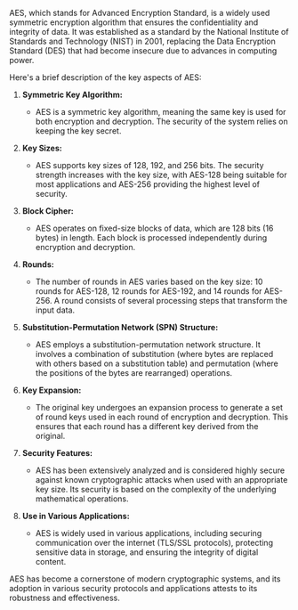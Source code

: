 AES, which stands for Advanced Encryption Standard, is a widely used symmetric encryption algorithm that ensures the confidentiality and integrity of data. It was established as a standard by the National Institute of Standards and Technology (NIST) in 2001, replacing the Data Encryption Standard (DES) that had become insecure due to advances in computing power.

Here's a brief description of the key aspects of AES:

1. **Symmetric Key Algorithm:**
   - AES is a symmetric key algorithm, meaning the same key is used for both encryption and decryption. The security of the system relies on keeping the key secret.

2. **Key Sizes:**
   - AES supports key sizes of 128, 192, and 256 bits. The security strength increases with the key size, with AES-128 being suitable for most applications and AES-256 providing the highest level of security.

3. **Block Cipher:**
   - AES operates on fixed-size blocks of data, which are 128 bits (16 bytes) in length. Each block is processed independently during encryption and decryption.

4. **Rounds:**
   - The number of rounds in AES varies based on the key size: 10 rounds for AES-128, 12 rounds for AES-192, and 14 rounds for AES-256. A round consists of several processing steps that transform the input data.

5. **Substitution-Permutation Network (SPN) Structure:**
   - AES employs a substitution-permutation network structure. It involves a combination of substitution (where bytes are replaced with others based on a substitution table) and permutation (where the positions of the bytes are rearranged) operations.

6. **Key Expansion:**
   - The original key undergoes an expansion process to generate a set of round keys used in each round of encryption and decryption. This ensures that each round has a different key derived from the original.

7. **Security Features:**
   - AES has been extensively analyzed and is considered highly secure against known cryptographic attacks when used with an appropriate key size. Its security is based on the complexity of the underlying mathematical operations.

8. **Use in Various Applications:**
   - AES is widely used in various applications, including securing communication over the internet (TLS/SSL protocols), protecting sensitive data in storage, and ensuring the integrity of digital content.

AES has become a cornerstone of modern cryptographic systems, and its adoption in various security protocols and applications attests to its robustness and effectiveness.
